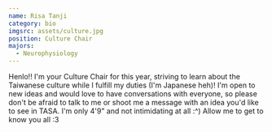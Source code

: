 ```yaml
---
name: Risa Tanji
category: bio
imgsrc: assets/culture.jpg
position: Culture Chair
majors:
  - Neurophysiology
---
```

Henlo!! I'm your Culture Chair for this year, striving to learn about the Taiwanese culture while I fulfill my duties (I'm Japanese heh)! I'm open to new ideas and would love to have conversations with everyone, so please don't be afraid to talk to me or shoot me a message with an idea you'd like to see in TASA. I'm only 4'9" and not intimidating at all :^) Allow me to get to know you all :3